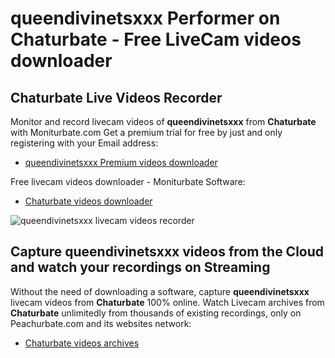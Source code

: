 # queendivinetsxxx Performer on Chaturbate - Free LiveCam videos downloader

## Chaturbate Live Videos Recorder

Monitor and record livecam videos of **queendivinetsxxx** from **Chaturbate** with Moniturbate.com
Get a premium trial for free by just and only registering with your Email address:
* [queendivinetsxxx Premium videos downloader](https://moniturbate.com/request-demo-licence-key.html)

Free livecam videos downloader - Moniturbate Software:
* [Chaturbate videos downloader](https://moniturbate.com/moniturbate-download-software.html)

![queendivinetsxxx livecam videos recorder](https://peachurnet.com/templates/moniturbate-software.png)


## Capture queendivinetsxxx videos from the Cloud and watch your recordings on Streaming

Without the need of downloading a software, capture **queendivinetsxxx** livecam videos from **Chaturbate** 100% online.
Watch Livecam archives from **Chaturbate** unlimitedly from thousands of existing recordings, only on Peachurbate.com and its websites network:
* [Chaturbate videos archives](https://peachurnet.com/)